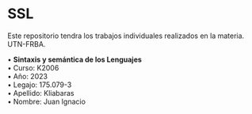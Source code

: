 # SSL
Este repositorio tendra los trabajos individuales realizados en la materia. <br />
UTN-FRBA.<br />

• **Sintaxis y semántica de los Lenguajes**  <br />
• Curso: K2006 <br />
• Año: 2023 <br />
• Legajo: 175.079-3 <br />
• Apellido: Kliabaras <br />
• Nombre: Juan Ignacio <br />



